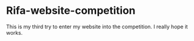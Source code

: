 # Rifa-website-competition
This is my third try to enter my website into the competition. I really hope it works.
